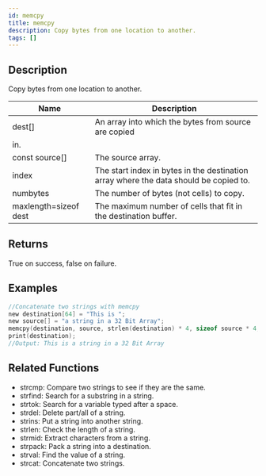 ```yaml
---
id: memcpy
title: memcpy
description: Copy bytes from one location to another.
tags: []
---
```


<TagLinks />

## Description

Copy bytes from one location to another.


| Name | Description |
|------|-------------|
|dest[] | An array into which the bytes from source are copied
in.|
|const source[] | The source array.|
|index | The start index in bytes in the destination array where the data should be copied to.|
|numbytes | The number of bytes (not cells) to copy.|
|maxlength=sizeof dest | The maximum number of cells that fit in the destination buffer.|


## Returns

True on success, false on failure.


## Examples


```c
//Concatenate two strings with memcpy
new destination[64] = "This is ";
new source[] = "a string in a 32 Bit Array";
memcpy(destination, source, strlen(destination) * 4, sizeof source * 4, sizeof destination);
print(destination);
//Output: This is a string in a 32 Bit Array
```


## Related Functions


-  strcmp: Compare two strings to see if they are the same.
-  strfind: Search for a substring in a string.
-  strtok: Search for a variable typed after a space.
-  strdel: Delete part/all of a string.
-  strins: Put a string into another string.
-  strlen: Check the length of a string.
-  strmid: Extract characters from a string.
-  strpack: Pack a string into a destination.
-  strval: Find the value of a string.
-  strcat: Concatenate two strings.
